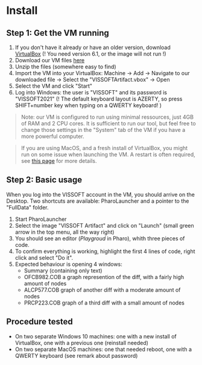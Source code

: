 # Install

## Step 1: Get the VM running
1. If you don't have it already or have an older version, download [VirtualBox](https://www.virtualbox.org/wiki/Downloads) (! You need version 6.1, or the image will not run !)
2. Download our VM files [here](https://zenodo.org/record/5266434)
3. Unzip the files (somewhere easy to find)
4. Import the VM into your VirtualBox: Machine -> Add -> Navigate to our downloaded file -> Select the "VISSOFTArtifact.vbox" -> Open
5. Select the VM and click "Start"
6. Log into Windows: the user is "VISSOFT" and its password is "VISSOFT2021" (! The default keyboard layout is AZERTY, so press SHIFT+number key when typing on a QWERTY keyboard! )
>Note: our VM is configured to run using minimal ressources, just 4GB of RAM and 2 CPU cores. It is sufficient to run our tool, but feel free to change those settings in the "System" tab of the VM if you have a more powerful computer.

>If you are using MacOS, and a fresh install of VirtualBox, you might run on some issue when launching the VM. A restart is often required, see [this page](https://www.howtogeek.com/658047/how-to-fix-virtualboxs-%E2%80%9Ckernel-driver-not-installed-rc-1908-error/) for more details.

## Step 2: Basic usage

When you log into the VISSOFT account in the VM, you should arrive on the Desktop. Two shortcuts are available: PharoLauncher and a pointer to the "FullData" folder. 

1. Start PharoLauncher
2. Select the image "VISSOFT Artifact" and click on "Launch" (small green arrow in the top menu, all the way right)
3. You should see an editor (*Playgroud* in Pharo), whith three pieces of code. 
4. To confirm everything is working, highlight the first 4 lines of code, right click and select "Do it".
5. Expected behaviour is opening 4 windows: 
	- Summary (containing only text)
	- OFCB982.COB a graph represention of the diff, with a fairly high amount of nodes
	- ALCP577.COB graph of another diff with a moderate amount of nodes
	- PRCP223.COB graph of a third diff with a small amount of nodes

## Procedure tested
- On two separate Windows 10 machines: one with a new install of VirtualBox, one with a previous one (reinstall needed)
- On two separate MacOS machines: one that needed reboot, one with a QWERTY keyboard (see remark about password) 
